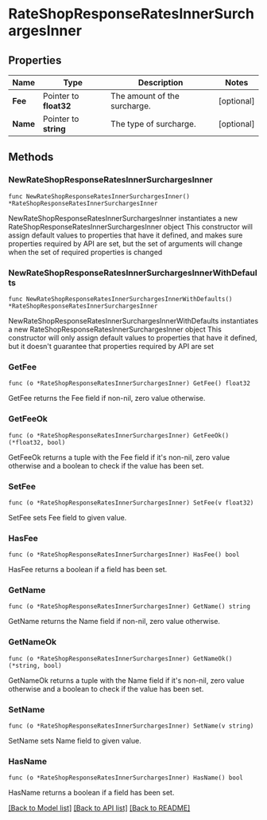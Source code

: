 # RateShopResponseRatesInnerSurchargesInner

## Properties

Name | Type | Description | Notes
------------ | ------------- | ------------- | -------------
**Fee** | Pointer to **float32** | The amount of the surcharge. | [optional] 
**Name** | Pointer to **string** | The type of surcharge. | [optional] 

## Methods

### NewRateShopResponseRatesInnerSurchargesInner

`func NewRateShopResponseRatesInnerSurchargesInner() *RateShopResponseRatesInnerSurchargesInner`

NewRateShopResponseRatesInnerSurchargesInner instantiates a new RateShopResponseRatesInnerSurchargesInner object
This constructor will assign default values to properties that have it defined,
and makes sure properties required by API are set, but the set of arguments
will change when the set of required properties is changed

### NewRateShopResponseRatesInnerSurchargesInnerWithDefaults

`func NewRateShopResponseRatesInnerSurchargesInnerWithDefaults() *RateShopResponseRatesInnerSurchargesInner`

NewRateShopResponseRatesInnerSurchargesInnerWithDefaults instantiates a new RateShopResponseRatesInnerSurchargesInner object
This constructor will only assign default values to properties that have it defined,
but it doesn't guarantee that properties required by API are set

### GetFee

`func (o *RateShopResponseRatesInnerSurchargesInner) GetFee() float32`

GetFee returns the Fee field if non-nil, zero value otherwise.

### GetFeeOk

`func (o *RateShopResponseRatesInnerSurchargesInner) GetFeeOk() (*float32, bool)`

GetFeeOk returns a tuple with the Fee field if it's non-nil, zero value otherwise
and a boolean to check if the value has been set.

### SetFee

`func (o *RateShopResponseRatesInnerSurchargesInner) SetFee(v float32)`

SetFee sets Fee field to given value.

### HasFee

`func (o *RateShopResponseRatesInnerSurchargesInner) HasFee() bool`

HasFee returns a boolean if a field has been set.

### GetName

`func (o *RateShopResponseRatesInnerSurchargesInner) GetName() string`

GetName returns the Name field if non-nil, zero value otherwise.

### GetNameOk

`func (o *RateShopResponseRatesInnerSurchargesInner) GetNameOk() (*string, bool)`

GetNameOk returns a tuple with the Name field if it's non-nil, zero value otherwise
and a boolean to check if the value has been set.

### SetName

`func (o *RateShopResponseRatesInnerSurchargesInner) SetName(v string)`

SetName sets Name field to given value.

### HasName

`func (o *RateShopResponseRatesInnerSurchargesInner) HasName() bool`

HasName returns a boolean if a field has been set.


[[Back to Model list]](../README.md#documentation-for-models) [[Back to API list]](../README.md#documentation-for-api-endpoints) [[Back to README]](../README.md)



